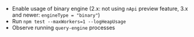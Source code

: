 
- Enable usage of binary engine (2.x: not using `nApi` preview feature, 3.x and newer: `engineType = "binary"`)
- Run `npm test --maxWorkers=1 --logHeapUsage`
- Observe running `query-engine` processes